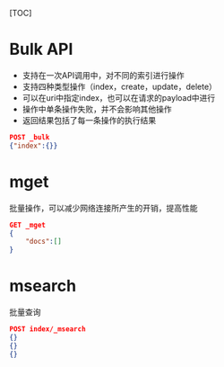 [TOC]

# Bulk API
+ 支持在一次API调用中，对不同的索引进行操作
+ 支持四种类型操作（index，create，update，delete）
+ 可以在uri中指定index，也可以在请求的payload中进行
+ 操作中单条操作失败，并不会影响其他操作
+ 返回结果包括了每一条操作的执行结果
```json
POST _bulk
{"index":{}}
```

# mget
批量操作，可以减少网络连接所产生的开销，提高性能
```json
GET _mget
{
    "docs":[]
}
```

# msearch
批量查询
```json
POST index/_msearch
{}
{}
{}
```
